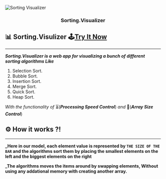 <p align="center">
  
![Sorting Visualizer](https://user-images.githubusercontent.com/40190772/83947174-c3254280-a815-11ea-960c-65d1e2576bce.png)

</p>
<h3 align="center">Sorting.Visualizer</h3>

## 📊 Sorting.Visulizer 🕹[Try It Now](https://mayank2808sharma.github.io/Sorting-Algo-Vizualizer/)

---

**_Sorting.Visualizer is a web app for visualizing a bunch of different sorting algorithms Like_**

1. Selection Sort.
2. Bubble Sort.
3. Insertion Sort.
4. Merge Sort.
5. Quick Sort.
6. Heap Sort.

_With the functionality of_ ⏳(**_Processing Speed Control_**) _and_ 📏(**_Array Size Control_**)

## ⚙ How it works ?!

---

**\_Here in our model, each element value is represented by `THE SIZE OF THE BAR` and the algorithms sort them by placing the smallest elements on the left and the biggest elements on the right**

**\_The algorithms moves the items around by swapping elements, Without using any addational memory with creating another array.**

<!-- ## 📷 ScreenShots

---

![image](https://user-images.githubusercontent.com/40190772/70376007-3c96b380-190d-11ea-90f1-56f29eedb5f4.png)
![image](https://user-images.githubusercontent.com/40190772/70376030-74056000-190d-11ea-9a93-496c01cbd641.png)
![image](https://user-images.githubusercontent.com/40190772/70376037-82537c00-190d-11ea-8407-d9dd4b6cce94.png)

## 📽 GIF Demo

---

![Visualizer Demo](https://user-images.githubusercontent.com/40190772/70376256-a4e69480-190f-11ea-9a70-2c15d6c1a81a.gif) -->
